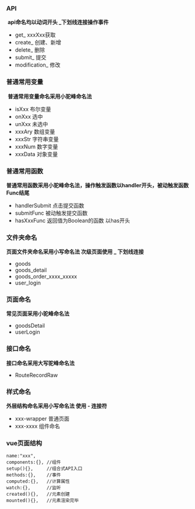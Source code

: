 ### API

​	**api命名均以动词开头 _下划线连接操作事件**

- get_ xxxXxx获取
- create_  创建、新增
- delete_  删除
- submit_  提交
- modification_  修改

### 普通常用变量

​	**普通常用变量命名采用小驼峰命名法**

- isXxx 布尔变量
- onXxx 选中
- unXxx 未选中
- xxxAry 数组变量
- xxxStr 字符串变量
- xxxNum 数字变量
- xxxData 对象变量

### 普通常用函数

​	**普通常用函数采用小驼峰命名法，操作触发函数以handler开头，被动触发函数Func结尾**

- handlerSubmit 点击提交函数
- submitFunc 被动触发提交函数
- hasXxxFunc 返回值为Boolean的函数 以has开头



### 文件夹命名

**页面文件夹命名采用小写命名法 次级页面使用 _ 下划线连接**

- goods
- goods_detail
- goods_order_xxxx_xxxxx
- user_login



### 页面命名

**常见页面采用小驼峰命名法**

- goodsDetail
- userLogin



### 接口命名

**接口命名采用大写驼峰命名法**

- RouteRecordRaw





### 样式命名

**外层结构命名采用小写命名法 使用 - 连接符**

- xxx-wrapper 普通页面
- xxx-xxxx 组件命名



### vue页面结构

```tsx
name:"xxx",
components:{}, //组件
setup(){},     //组合式API入口
methods:{},    //事件
computed:{},   //计算属性
watch:{},      //监听
created(){},   //元素创建
mounted(){},   //元素渲染完毕
```


